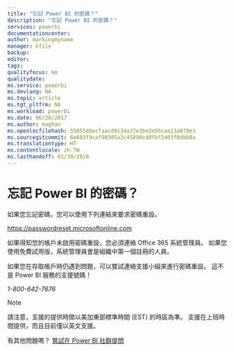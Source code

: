 ```yaml
---
title: "忘記 Power BI 的密碼？"
description: "忘記 Power BI 的密碼？"
services: powerbi
documentationcenter: 
author: markingmyname
manager: kfile
backup: 
editor: 
tags: 
qualityfocus: no
qualitydate: 
ms.service: powerbi
ms.devlang: NA
ms.topic: article
ms.tgt_pltfrm: NA
ms.workload: powerbi
ms.date: 06/28/2017
ms.author: maghan
ms.openlocfilehash: 55855d8ecfaacd9134a37e3be2e95caa13a070e3
ms.sourcegitcommit: 6e693f9caf98385a2c45890cd0fbf2403f0dbb8a
ms.translationtype: HT
ms.contentlocale: zh-TW
ms.lasthandoff: 01/30/2018
---
```

# <a name="forgot-your-password-for-power-bi"></a>忘記 Power BI 的密碼？
如果您忘記密碼，您可以使用下列連結來要求密碼重設。

<https://passwordreset.microsoftonline.com>

如果得知您的帳戶未啟用密碼重設，您必須連絡 Office 365 系統管理員。 如果您使用免費試用版，系統管理員會是組織中第一個註冊的人員。

如果您在存取帳戶時仍遇到問題，可以嘗試連絡支援小組來進行密碼重設。 這不是 Power BI 服務的支援號碼！

*1-800-642-7676*

> [!NOTE]
> 請注意，支援的提供時間以美加東部標準時間 (EST) 的時區為準。 支援在上班時間提供，而且目前僅以英文支援。
> 
> 

有其他問題嗎？ [嘗試在 Power BI 社群提問](http://community.powerbi.com/)

